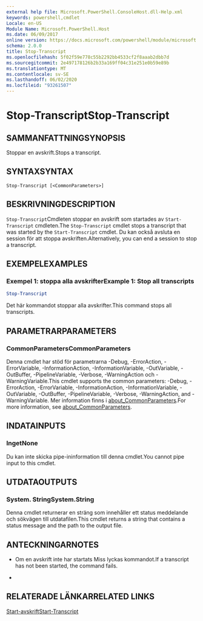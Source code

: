 ```yaml
---
external help file: Microsoft.PowerShell.ConsoleHost.dll-Help.xml
keywords: powershell,cmdlet
Locale: en-US
Module Name: Microsoft.PowerShell.Host
ms.date: 06/09/2017
online version: https://docs.microsoft.com/powershell/module/microsoft.powershell.host/stop-transcript?view=powershell-6&WT.mc_id=ps-gethelp
schema: 2.0.0
title: Stop-Transcript
ms.openlocfilehash: 5f02f59e778c55b2292bb4533cf2f8aaab2dbb7d
ms.sourcegitcommit: 2e497178126b2b33a169ff04c31e251e0b59e89b
ms.translationtype: MT
ms.contentlocale: sv-SE
ms.lasthandoff: 06/02/2020
ms.locfileid: "93261507"
---
```

# <span data-ttu-id="3be52-103">Stop-Transcript</span><span class="sxs-lookup"><span data-stu-id="3be52-103">Stop-Transcript</span></span>

## <span data-ttu-id="3be52-104">SAMMANFATTNING</span><span class="sxs-lookup"><span data-stu-id="3be52-104">SYNOPSIS</span></span>
<span data-ttu-id="3be52-105">Stoppar en avskrift.</span><span class="sxs-lookup"><span data-stu-id="3be52-105">Stops a transcript.</span></span>

## <span data-ttu-id="3be52-106">SYNTAX</span><span class="sxs-lookup"><span data-stu-id="3be52-106">SYNTAX</span></span>

```
Stop-Transcript [<CommonParameters>]
```

## <span data-ttu-id="3be52-107">BESKRIVNING</span><span class="sxs-lookup"><span data-stu-id="3be52-107">DESCRIPTION</span></span>

<span data-ttu-id="3be52-108">`Stop-Transcript`Cmdleten stoppar en avskrift som startades av `Start-Transcript` cmdleten.</span><span class="sxs-lookup"><span data-stu-id="3be52-108">The `Stop-Transcript` cmdlet stops a transcript that was started by the `Start-Transcript` cmdlet.</span></span>
<span data-ttu-id="3be52-109">Du kan också avsluta en session för att stoppa avskriften.</span><span class="sxs-lookup"><span data-stu-id="3be52-109">Alternatively, you can end a session to stop a transcript.</span></span>

## <span data-ttu-id="3be52-110">EXEMPEL</span><span class="sxs-lookup"><span data-stu-id="3be52-110">EXAMPLES</span></span>

### <span data-ttu-id="3be52-111">Exempel 1: stoppa alla avskrifter</span><span class="sxs-lookup"><span data-stu-id="3be52-111">Example 1: Stop all transcripts</span></span>

```powershell
Stop-Transcript
```

<span data-ttu-id="3be52-112">Det här kommandot stoppar alla avskrifter.</span><span class="sxs-lookup"><span data-stu-id="3be52-112">This command stops all transcripts.</span></span>

## <span data-ttu-id="3be52-113">PARAMETRAR</span><span class="sxs-lookup"><span data-stu-id="3be52-113">PARAMETERS</span></span>

### <span data-ttu-id="3be52-114">CommonParameters</span><span class="sxs-lookup"><span data-stu-id="3be52-114">CommonParameters</span></span>

<span data-ttu-id="3be52-115">Denna cmdlet har stöd för parametrarna -Debug, -ErrorAction, -ErrorVariable, -InformationAction, -InformationVariable, -OutVariable, -OutBuffer, -PipelineVariable, -Verbose, -WarningAction och -WarningVariable.</span><span class="sxs-lookup"><span data-stu-id="3be52-115">This cmdlet supports the common parameters: -Debug, -ErrorAction, -ErrorVariable, -InformationAction, -InformationVariable, -OutVariable, -OutBuffer, -PipelineVariable, -Verbose, -WarningAction, and -WarningVariable.</span></span> <span data-ttu-id="3be52-116">Mer information finns i [about_CommonParameters](https://go.microsoft.com/fwlink/?LinkID=113216).</span><span class="sxs-lookup"><span data-stu-id="3be52-116">For more information, see [about_CommonParameters](https://go.microsoft.com/fwlink/?LinkID=113216).</span></span>

## <span data-ttu-id="3be52-117">INDATA</span><span class="sxs-lookup"><span data-stu-id="3be52-117">INPUTS</span></span>

### <span data-ttu-id="3be52-118">Inget</span><span class="sxs-lookup"><span data-stu-id="3be52-118">None</span></span>

<span data-ttu-id="3be52-119">Du kan inte skicka pipe-ininformation till denna cmdlet.</span><span class="sxs-lookup"><span data-stu-id="3be52-119">You cannot pipe input to this cmdlet.</span></span>

## <span data-ttu-id="3be52-120">UTDATA</span><span class="sxs-lookup"><span data-stu-id="3be52-120">OUTPUTS</span></span>

### <span data-ttu-id="3be52-121">System. String</span><span class="sxs-lookup"><span data-stu-id="3be52-121">System.String</span></span>

<span data-ttu-id="3be52-122">Denna cmdlet returnerar en sträng som innehåller ett status meddelande och sökvägen till utdatafilen.</span><span class="sxs-lookup"><span data-stu-id="3be52-122">This cmdlet returns a string that contains a status message and the path to the output file.</span></span>

## <span data-ttu-id="3be52-123">ANTECKNINGAR</span><span class="sxs-lookup"><span data-stu-id="3be52-123">NOTES</span></span>

* <span data-ttu-id="3be52-124">Om en avskrift inte har startats Miss lyckas kommandot.</span><span class="sxs-lookup"><span data-stu-id="3be52-124">If a transcript has not been started, the command fails.</span></span>

*

## <span data-ttu-id="3be52-125">RELATERADE LÄNKAR</span><span class="sxs-lookup"><span data-stu-id="3be52-125">RELATED LINKS</span></span>

[<span data-ttu-id="3be52-126">Start-avskrift</span><span class="sxs-lookup"><span data-stu-id="3be52-126">Start-Transcript</span></span>](Start-Transcript.md)

